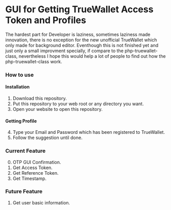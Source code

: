 # GUI for Getting TrueWallet Access Token and Profiles

The hardest part for Developer is laziness, sometimes laziness made innovation, there is no exception for the new unofficial TrueWallet which only made for background editor. Eventhough this is not finished yet and just only a small improvment specially, if compare to the php-truewallet-class, nevertheless I hope this would help a lot of people to find out how the php-truewallet-class work.

### How to use
#### Installation
1. Download this repository.
2. Put this repository to your web root or any directory you want.
3. Open your website to open this repository.
#### Getting Profile
4. Type your Email and Password which has been registered to TrueWallet.
5. Follow the suggestion until done.

### Current Feature
0. OTP GUI Confirmation.
1. Get Access Token.
2. Get Reference Token.
3. Get Timestamp.

### Future Feature
1. Get user basic information.
